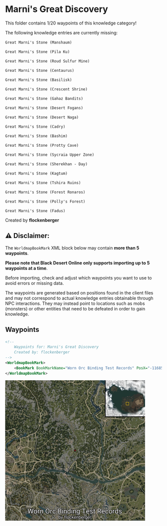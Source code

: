 # Marni's Great Discovery

This folder contains 1/20 waypoints of this knowledge category!

The following knowledge entries are currently missing: 

```
Great Marni's Stone (Manshaum)
```

```
Great Marni's Stone (Pila Ku)
```

```
Great Marni's Stone (Roud Sulfur Mine)
```

```
Great Marni's Stone (Centaurus)
```

```
Great Marni's Stone (Basilisk)
```

```
Great Marni's Stone (Crescent Shrine)
```

```
Great Marni's Stone (Gahaz Bandits)
```

```
Great Marni's Stone (Desert Fogans)
```

```
Great Marni's Stone (Desert Naga)
```

```
Great Marni's Stone (Cadry)
```

```
Great Marni's Stone (Bashim)
```

```
Great Marni's Stone (Protty Cave)
```

```
Great Marni's Stone (Sycraia Upper Zone)
```

```
Great Marni's Stone (Sherekhan - Day)
```

```
Great Marni's Stone (Kagtum)
```

```
Great Marni's Stone (Tshira Ruins)
```

```
Great Marni's Stone (Forest Ronaros)
```

```
Great Marni's Stone (Polly's Forest)
```

```
Great Marni's Stone (Fadus)
```


Created by **flockenberger**

## ⚠️ Disclaimer:
The `WorldmapBookMark` XML block below may contain **more than 5 waypoints**.

**Please note that Black Desert Online only supports importing up to 5 waypoints at a time**.

Before importing, check and adjust which waypoints you want to use to avoid errors or missing data.

The waypoints are generated based on positions found in the client files and may not correspond to actual knowledge entries obtainable through NPC interactions.
They may instead point to locations such as mobs (monsters) or other entities that need to be defeated in order to gain knowledge.

## Waypoints
```xml
<!--
    Waypoints for: Marni's Great Discovery
    Created by: flockenberger
-->
<WorldmapBookMark>
    <BookMark BookMarkName="Worn Orc Binding Test Records" PosX="-116854.0" PosY="11996.7998046875" PosZ="-10778.2998046875" />
</WorldmapBookMark>
```

<img src="./Marni's Great Discovery_Worn Orc Binding Test Records_Preview.webp" width="450"/> 